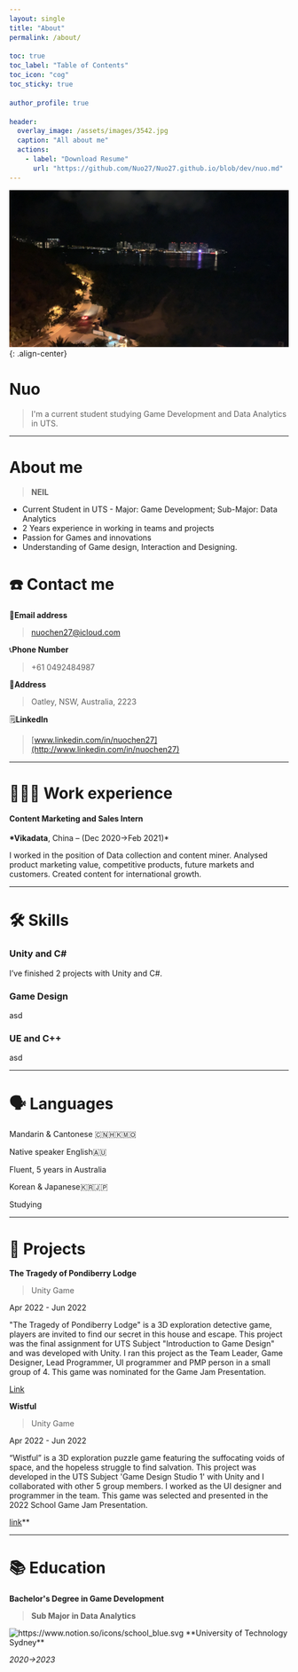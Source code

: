 ```yaml
---
layout: single
title: "About"
permalink: /about/

toc: true
toc_label: "Table of Contents"
toc_icon: "cog"
toc_sticky: true

author_profile: true

header:
  overlay_image: /assets/images/3542.jpg
  caption: "All about me"
  actions:
    - label: "Download Resume"
      url: "https://github.com/Nuo27/Nuo27.github.io/blob/dev/nuo.md"
---
```


![image-center](/assets/images/IMG_3542.jpg){: .align-center}

# Nuo

> I'm a current student studying Game Development and Data Analytics in UTS.

---

# About me

> **NEIL**

- Current Student in UTS - Major: Game Development; Sub-Major: Data Analytics
- 2 Years experience in working in teams and projects
- Passion for Games and innovations
- Understanding of Game design, Interaction and Designing.

# ☎️ Contact me

📧**Email address**

> nuochen27@icloud.com

📞**Phone Number**

> +61 0492484987

🚩**Address**

> Oatley, NSW, Australia, 2223

🗒️**LinkedIn**

> [www.linkedin.com/in/nuochen27](http://www.linkedin.com/in/nuochen27)

---

# **👩🏻‍💻** Work experience

#### Content Marketing and Sales Intern

**\*Vikadata**, China – (Dec 2020→Feb 2021)\*

I worked in the position of Data collection and content miner. Analysed product marketing value, competitive products, future markets and customers. Created content for international growth.

---

# 🛠 Skills

### Unity and C#

I’ve finished 2 projects with Unity and C#.

### Game Design

asd

### UE and C++

asd

---

# 🗣 Languages

Mandarin & Cantonese 🇨🇳🇭🇰🇲🇴

Native speaker
English🇦🇺

Fluent, 5 years in Australia

Korean & Japanese🇰🇷🇯🇵

Studying

---

# 📜 Projects

**The Tragedy of Pondiberry Lodge**

> Unity Game

Apr 2022 - Jun 2022

"The Tragedy of Pondiberry Lodge" is a 3D exploration detective game, players are invited to find our secret in this house and escape. This project was the final assignment for UTS Subject "Introduction to Game Design" and was developed with Unity. I ran this project as the Team Leader, Game Designer, Lead Programmer, UI programmer and PMP person in a small group of 4. This game was nominated for the Game Jam Presentation.

[Link](https://nuochen.itch.io/the-tragedy-of-pondiberry-lodge)

**Wistful**

> Unity Game

Apr 2022 - Jun 2022

“Wistful” is a 3D exploration puzzle game featuring the suffocating voids of space, and the hopeless struggle to find salvation. This project was developed in the UTS Subject 'Game Design Studio 1' with Unity and I collaborated with other 5 group members. I worked as the UI designer and programmer in the team. This game was selected and presented in the 2022 School Game Jam Presentation.

[link](https://k1ngslayer.itch.io/wistful-group-6)\*\*

---

# 📚 Education

**Bachelor's Degree in Game Development**

> **Sub Major in Data Analytics**

<aside>
<img src="https://www.notion.so/icons/school_blue.svg" alt="https://www.notion.so/icons/school_blue.svg" width="40px" /> **University of Technology Sydney**

_2020→2023_

</aside>
